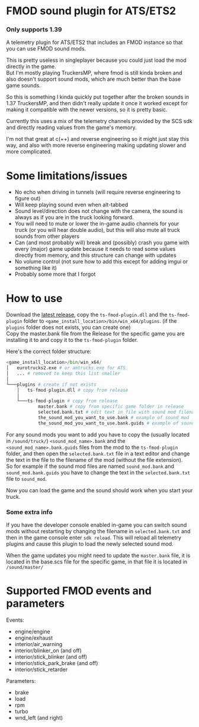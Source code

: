 # FMOD sound plugin for ATS/ETS2

### Only supports 1.39

A telemetry plugin for ATS/ETS2 that includes an FMOD instance so that you can use FMOD sound mods.

This is pretty useless in singleplayer because you could just load the mod directly in the game.<br>
But I'm mostly playing TruckersMP, where fmod is still kinda broken and also doesn't support sound mods, which are much better than the base game sounds.

So this is something I kinda quickly put together after the broken sounds in 1.37 TruckersMP, and then didn't really update it once it worked except for making it compatible with the newer versions, so it is pretty basic.

Currently this uses a mix of the telemetry channels provided by the SCS sdk and directly reading values from the game's memory.

I'm not that great at c(++) and reverse engineering so it might just stay this way, and also with more reverse engineering making updating slower and more complicated.

# Some limitations/issues
- No echo when driving in tunnels (will require reverse engineering to figure out)
- Will keep playing sound even when alt-tabbed
- Sound level/direction does not change with the camera, the sound is always as if you are in the truck looking forward.
- You will need to mute or lower the in-game audio channels for your truck (or you will hear double audio), but this will also mute all truck sounds from other players
- Can (and most probably will) break and (possibly) crash you game with every (major) game update because it needs to read some values directly from memory, and this structure can change with updates
- No volume control (not sure how to add this except for adding imgui or something like it)
- Probably some more that I forgot

# How to use
Download the [latest release](https://github.com/dariowouters/ts-fmod-plugin/releases/latest), copy the `ts-fmod-plugin.dll` and the `ts-fmod-plugin` folder to `<game_install_location>/bin/win_x64/plugins`. (if the `plugins` folder does not exists, you can create one)<br>
Copy the master.bank file from the Release for the specific game you are installing it to and copy it to the `ts-fmod-plugin` folder.

Here's the correct folder structure:

```python
<game_install_location>/bin/win_x64/
│   eurotrucks2.exe # or amtrucks.exe for ATS
│   ... # removed to keep this list smaller
│
└───plugins # create if not exists
    │   ts-fmod-plugin.dll # copy from release
    │
    └───ts-fmod-plugin # copy from release
            master.bank # copy from specific game folder in release
            selected.bank.txt # edit text in file with sound mod filename you want
            the_sound_mod_you_want_to_use.bank # example of sound mod
            the_sound_mod_you_want_to_use.bank.guids # example of sound mod
```

For any sound mods you want to add you have to copy the (usually located in `/sound/truck/`) `<sound_mod_name>.bank` and the `<sound_mod_name>.bank.guids` files from the mod to the `ts-fmod-plugin` folder, and then open the `selected.bank.txt` file in a text editor and change the text in the file to the filename of the mod (without the file extension).<br>
So for example if the sound mod files are named `sound_mod.bank` and `sound_mod.bank.guids` you have to change the text in the `selected.bank.txt` file to `sound_mod`.

Now you can load the game and the sound should work when you start your truck.

### Some extra info

If you have the developer console enabled in-game you can switch sound mods without restarting by changing the filename in `selected.bank.txt` and then in the game console enter `sdk reload`. This will reload all telemetry plugins and cause this plugin to load the newly selected sound mod.

When the game updates you might need to update the `master.bank` file, it is located in the base.scs file for the specific game, in that file it is located in `/sound/master/`

# Supported FMOD events and parameters
Events:
- engine/engine
- engine/exhaust
- interior/air_warning
- interior/blinker_on (and off)
- interior/stick_blinker (and off)
- interior/stick_park_brake (and off)
- interior/stick_retarder

Parameters:
- brake
- load
- rpm
- turbo
- wnd_left (and right)
